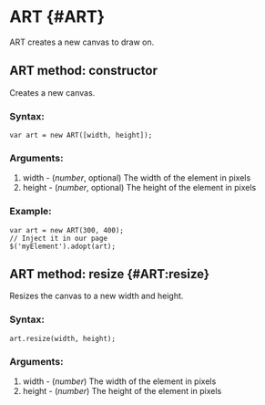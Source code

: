 ART {#ART}
==========

ART creates a new canvas to draw on.

ART method: constructor
-----------------------

Creates a new canvas.

### Syntax:

	var art = new ART([width, height]);

### Arguments:

1. width - (*number*, optional) The width of the element in pixels
2. height - (*number*, optional) The height of the element in pixels

### Example:

	var art = new ART(300, 400);
	// Inject it in our page
	$('myElement').adopt(art);


ART method: resize {#ART:resize}
--------------------------------

Resizes the canvas to a new width and height.

### Syntax:

	art.resize(width, height);

### Arguments:

1. width - (*number*) The width of the element in pixels
2. height - (*number*) The height of the element in pixels

